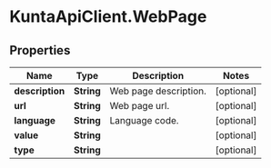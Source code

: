 # KuntaApiClient.WebPage

## Properties
Name | Type | Description | Notes
------------ | ------------- | ------------- | -------------
**description** | **String** | Web page description. | [optional] 
**url** | **String** | Web page url. | [optional] 
**language** | **String** | Language code. | [optional] 
**value** | **String** |  | [optional] 
**type** | **String** |  | [optional] 


